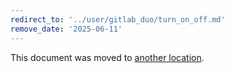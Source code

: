 ```yaml
---
redirect_to: '../user/gitlab_duo/turn_on_off.md'
remove_date: '2025-06-11'
---
```


<!-- markdownlint-disable -->

This document was moved to [another location](../user/gitlab_duo/turn_on_off.md).

<!-- This redirect file can be deleted after <2025-06-11>. -->
<!-- Redirects that point to other docs in the same project expire in three months. -->
<!-- Redirects that point to docs in a different project or site (for example, link is not relative and starts with `https:`) expire in one year. -->
<!-- Before deletion, see: https://docs.gitlab.com/ee/development/documentation/redirects.html -->
